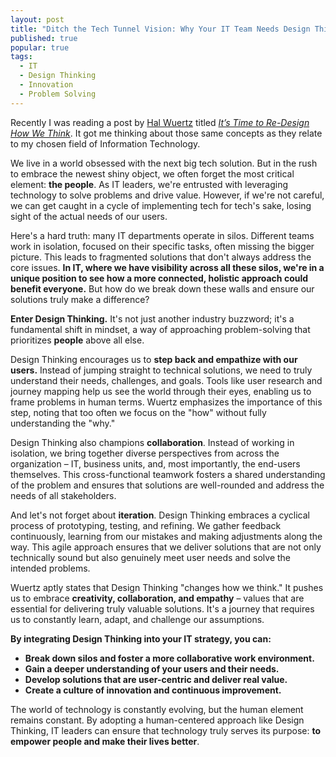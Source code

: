 ```yaml
---
layout: post
title: "Ditch the Tech Tunnel Vision: Why Your IT Team Needs Design Thinking"
published: true
popular: true
tags:
  - IT
  - Design Thinking
  - Innovation
  - Problem Solving
---
```


Recently I was reading a post by [Hal Wuertz](https://halwuertz.medium.com/) titled *[It’s Time to Re-Design How We Think](https://medium.com/age-of-awareness/its-time-to-re-design-how-we-think-8f03fcee12a7?)*. 
It got me thinking about those same concepts as they relate to my chosen field of Information Technology.

We live in a world obsessed with the next big tech solution. But in the rush to embrace the newest shiny object, we often forget the most critical element: **the people**. As IT leaders, we're entrusted with leveraging technology to solve problems and drive value. However, if we're not careful, we can get caught in a cycle of implementing tech for tech's sake, losing sight of the actual needs of our users.

Here's a hard truth: many IT departments operate in silos. Different teams work in isolation, focused on their specific tasks, often missing the bigger picture. This leads to fragmented solutions that don't always address the core issues.  **In IT, where we have visibility across all these silos, we're in a unique position to see how a more connected, holistic approach could benefit everyone.**  But how do we break down these walls and ensure our solutions truly make a difference?

**Enter Design Thinking.** It's not just another industry buzzword; it's a fundamental shift in mindset, a way of approaching problem-solving that prioritizes **people** above all else. 

Design Thinking encourages us to **step back and empathize with our users.** Instead of jumping straight to technical solutions, we need to truly understand their needs, challenges, and goals. Tools like user research and journey mapping help us see the world through their eyes, enabling us to frame problems in human terms.  Wuertz emphasizes the importance of this step, noting that too often we focus on the "how" without fully understanding the "why."

Design Thinking also champions **collaboration**.  Instead of working in isolation, we bring together diverse perspectives from across the organization – IT, business units, and, most importantly, the end-users themselves. This cross-functional teamwork fosters a shared understanding of the problem and ensures that solutions are well-rounded and address the needs of all stakeholders.

And let's not forget about **iteration**. Design Thinking embraces a cyclical process of prototyping, testing, and refining. We gather feedback continuously, learning from our mistakes and making adjustments along the way. This agile approach ensures that we deliver solutions that are not only technically sound but also genuinely meet user needs and solve the intended problems.

Wuertz aptly states that Design Thinking "changes how we think." It pushes us to embrace **creativity, collaboration, and empathy** – values that are essential for delivering truly valuable solutions. It's a journey that requires us to constantly learn, adapt, and challenge our assumptions.

**By integrating Design Thinking into your IT strategy, you can:**

*   **Break down silos and foster a more collaborative work environment.**
*   **Gain a deeper understanding of your users and their needs.**
*   **Develop solutions that are user-centric and deliver real value.**
*   **Create a culture of innovation and continuous improvement.**

The world of technology is constantly evolving, but the human element remains constant. By adopting a human-centered approach like Design Thinking, IT leaders can ensure that technology truly serves its purpose: **to empower people and make their lives better**.
